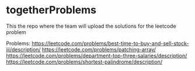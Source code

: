 # togetherProblems
 This the repo where the team will upload the solutions for the leetcode problem

 Problems:
 https://leetcode.com/problems/best-time-to-buy-and-sell-stock-iii/description/ 
 https://leetcode.com/problems/patching-array/
 https://leetcode.com/problems/department-top-three-salaries/description/
 https://leetcode.com/problems/shortest-palindrome/description/

